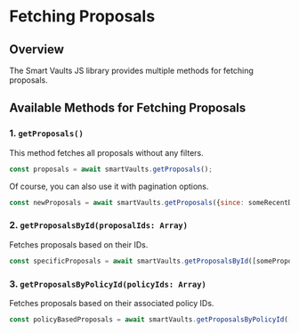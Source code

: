 # Fetching Proposals

## Overview

The Smart Vaults JS library  provides multiple methods for fetching proposals.

## Available Methods for Fetching Proposals

### 1. `getProposals()`

This method fetches all proposals without any filters.

```javascript
const proposals = await smartVaults.getProposals();
```

Of course, you can also use it with pagination options.

```javascript
const newProposals = await smartVaults.getProposals({since: someRecentDate });
```

### 2. `getProposalsById(proposalIds: Array)`

Fetches proposals based on their IDs.

```javascript
const specificProposals = await smartVaults.getProposalsById([someProposalId, anotherProposalId]);
```

### 3. `getProposalsByPolicyId(policyIds: Array)`

Fetches proposals based on their associated policy IDs.

```javascript
const policyBasedProposals = await smartVaults.getProposalsByPolicyId([somePolicyId, anotherPolicyId]);
```
